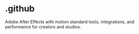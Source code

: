 # .github
Adobe After Effects with motion standard tools, integrations, and performance for creators and studios.
